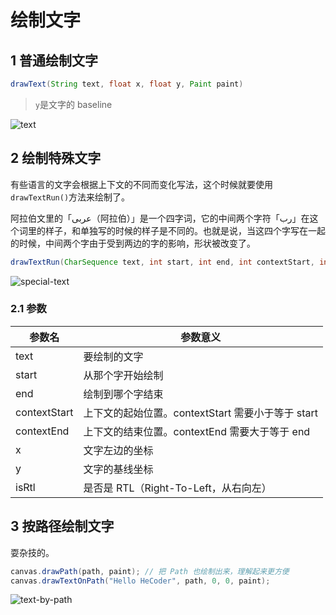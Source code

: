 # 绘制文字

## 1 普通绘制文字

```java
drawText(String text, float x, float y, Paint paint)
```

> `y`是文字的 baseline

![text](../../../attachments/Android/绘制/006-text.png)

## 2 绘制特殊文字

有些语言的文字会根据上下文的不同而变化写法，这个时候就要使用`drawTextRun()`方法来绘制了。

阿拉伯文里的「عربى（阿拉伯）」是一个四字词，它的中间两个字符「رب」在这个词里的样子，和单独写的时候的样子是不同的。也就是说，当这四个字写在一起的时候，中间两个字由于受到两边的字的影响，形状被改变了。

```java
drawTextRun(CharSequence text, int start, int end, int contextStart, int contextEnd, float x, float y, boolean isRtl, Paint paint)
```

![special-text](../../../attachments/Android/绘制/006-special-text.png)

### 2.1 参数

| 参数名       | 参数意义                                          |
| ------------ | ------------------------------------------------- |
| text         | 要绘制的文字                                      |
| start        | 从那个字开始绘制                                  |
| end          | 绘制到哪个字结束                                  |
| contextStart | 上下文的起始位置。contextStart 需要小于等于 start |
| contextEnd   | 上下文的结束位置。contextEnd 需要大于等于 end     |
| x            | 文字左边的坐标                                    |
| y            | 文字的基线坐标                                    |
| isRtl        | 是否是 RTL（Right-To-Left，从右向左）             |

## 3 按路径绘制文字

耍杂技的。

```java
canvas.drawPath(path, paint); // 把 Path 也绘制出来，理解起来更方便  
canvas.drawTextOnPath("Hello HeCoder", path, 0, 0, paint); 
```

![text-by-path](../../../attachments/Android/绘制/006-text-by-path.png)